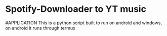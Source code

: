 # Spotify-Downloader to YT music
#APPLICATION
This is a python script built to run on android and windows, on android it runs through termux
